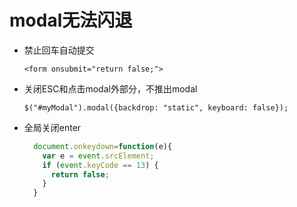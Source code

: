 # modal无法闪退

- 禁止回车自动提交

  `<form onsubmit="return false;">`

- 关闭ESC和点击modal外部分，不推出modal

   `$("#myModal").modal({backdrop: "static", keyboard: false});`

- 全局关闭enter
  
  ```javascript
    document.onkeydown=function(e){
      var e = event.srcElement;
      if (event.keyCode == 13) {
        return false;
      }
    }
  ```
